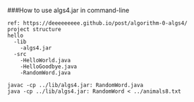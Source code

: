 ###How to use algs4.jar in command-line
````
ref: https://deeeeeeeee.github.io/post/algorithm-0-algs4/
project structure
hello
  -lib
    -algs4.jar
  -src
    -HelloWorld.java
    -HelloGoodbye.java
    -RandomWord.java

javac -cp ../lib/algs4.jar: RandomWord.java
java -cp ../lib/algs4.jar: RandomWord < ../animals8.txt
````